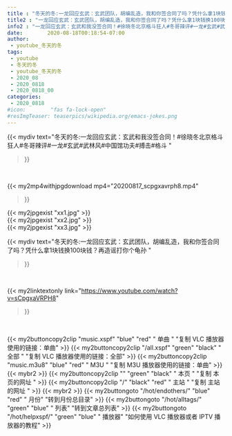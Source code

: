 ```yaml
---
title : "冬天的冬:一龙回应玄武：玄武团队，胡编乱造，我和你签合同了吗？凭什么拿1块钱换100块钱？再造谣打你个龟孙 "
title2 : "一龙回应玄武：玄武团队，胡编乱造，我和你签合同了吗？凭什么拿1块钱换100块钱？再造谣打你个龟孙 "
info2 : "一龙回应玄武：玄武和我没签合同！#徐晓冬北京格斗狂人#冬哥辣评#一龙#玄武#武林风#中国馆功夫#搏击#格斗 "
date:        2020-08-18T00:18:54-07:00
author:
 - youtube_冬天的冬
tags:
 - youtube
 - 冬天的冬
 - youtube_冬天的冬
 - 2020_08
 - 2020_0818
 - 2020_0818_00
categories:
 - 2020_0818
#icon:        "fas fa-lock-open"
#resImgTeaser: teaserpics/wikipedia.org/emacs-jokes.png
---
```


{{< mydiv text="冬天的冬:一龙回应玄武：玄武和我没签合同！#徐晓冬北京格斗狂人#冬哥辣评#一龙#玄武#武林风#中国馆功夫#搏击#格斗 "
>}}
<br>


{{< my2mp4withjpgdownload mp4="20200817_scpgxavrph8.mp4"
>}}

{{< my2jpgexist "xx1.jpg" >}}<br>
{{< my2jpgexist "xx2.jpg" >}}<br>
{{< my2jpgexist "xx3.jpg" >}}<br>



{{< mydiv text="冬天的冬:一龙回应玄武：玄武团队，胡编乱造，我和你签合同了吗？凭什么拿1块钱换100块钱？再造谣打你个龟孙 "
>}}
<br>

{{< my2linktextonly link="https://www.youtube.com/watch?v=sCpgxaVRPH8"
>}}


<br>

{{< my2buttoncopy2clip "music.xspf"        "blue"   "red"    " 单曲 "  "复制 VLC 播放器使用的链接：单曲" >}} {{< my2buttoncopy2clip "/all.xspf"         "green"  "black"  " 全部 "  "复制 VLC 播放器使用的链接：全部" >}} {{< my2buttoncopy2clip "music.m3u8"        "blue"   "red"    " M3U  "    "复制 M3U 播放器使用的链接：单曲" >}} {{< mybr2 >}} {{< my2buttoncopy2clip ""                  "green"  "black"  " 本页 "    "复制 本页的网址 " >}} {{< my2buttoncopy2clip "/"                 "black"  "red"    " 主站 "    "复制 主站的网址 " >}} {{< mybr2 >}} {{< my2buttongoto      "/hot/endothers/"   "blue"   "red"    " 月份"   "转到月份总目录" >}} {{< my2buttongoto      "/hot/alltags/"     "green"  "blue"   " 列表"   "转到文章总列表" >}} {{< my2buttongoto      "/hot/helpxspf/"    "green"  "blue"   " 播放器" "如何使用 VLC 播放器或者 IPTV 播放器的教程" >}} 
